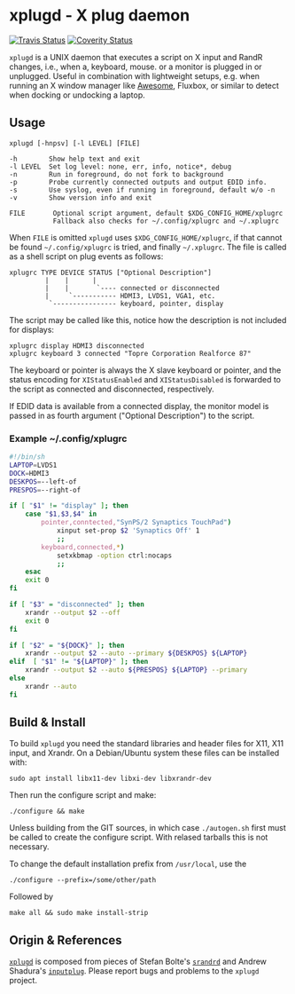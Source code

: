 xplugd - X plug daemon
======================
[![Travis Status][]][Travis] [![Coverity Status]][Coverity Scan]

`xplugd` is a UNIX daemon that executes a script on X input and RandR
changes, i.e., when a, keyboard, mouse. or a monitor is plugged in or
unplugged.  Useful in combination with lightweight setups, e.g. when
running an X window manager like [Awesome][1], Fluxbox, or similar to
detect when docking or undocking a laptop.


Usage
-----

    xplugd [-hnpsv] [-l LEVEL] [FILE]
    
    -h        Show help text and exit
    -l LEVEL  Set log level: none, err, info, notice*, debug
    -n        Run in foreground, do not fork to background
    -p        Probe currently connected outputs and output EDID info.
    -s        Use syslog, even if running in foreground, default w/o -n
    -v        Show version info and exit
    
    FILE       Optional script argument, default $XDG_CONFIG_HOME/xplugrc
               Fallback also checks for ~/.config/xplugrc and ~/.xplugrc

When `FILE` is omitted `xplugd` uses `$XDG_CONFIG_HOME/xplugrc`, if that
cannot be found `~/.config/xplugrc` is tried, and finally `~/.xplugrc`.
The file is called as a shell script on plug events as follows:

    xplugrc TYPE DEVICE STATUS ["Optional Description"]
             |    |      |
             |    |       `---- connected or disconnected
             |     `----------- HDMI3, LVDS1, VGA1, etc.
              `---------------- keyboard, pointer, display

The script may be called like this, notice how the description is not
included for displays:

    xplugrc display HDMI3 disconnected
    xplugrc keyboard 3 connected "Topre Corporation Realforce 87"

The keyboard or pointer is always the X slave keyboard or pointer, and
the status encoding for `XIStatusEnabled` and `XIStatusDisabled` is
forwarded to the script as connected and disconnected, respectively.

If EDID data is available from a connected display, the monitor model is
passed in as fourth argument ("Optional Description") to the script.


### Example ~/.config/xplugrc

```sh
#!/bin/sh
LAPTOP=LVDS1
DOCK=HDMI3
DESKPOS=--left-of
PRESPOS=--right-of

if [ "$1" != "display" ]; then
    case "$1,$3,$4" in
        pointer,conntected,"SynPS/2 Synaptics TouchPad")
            xinput set-prop $2 'Synaptics Off' 1
            ;;
        keyboard,connected,*)
            setxkbmap -option ctrl:nocaps
            ;;
    esac
    exit 0
fi

if [ "$3" = "disconnected" ]; then
    xrandr --output $2 --off
    exit 0
fi

if [ "$2" = "${DOCK}" ]; then
    xrandr --output $2 --auto --primary ${DESKPOS} ${LAPTOP}
elif  [ "$1" != "${LAPTOP}" ]; then
    xrandr --output $2 --auto ${PRESPOS} ${LAPTOP} --primary
else
    xrandr --auto
fi
```


Build & Install
---------------

To build `xplugd` you need the standard libraries and header files for
X11, X11 input, and Xrandr.  On a Debian/Ubuntu system these files can
be installed with:

    sudo apt install libx11-dev libxi-dev libxrandr-dev

Then run the configure script and make:

    ./configure && make

Unless building from the GIT sources, in which case `./autogen.sh` first
must be called to create the configure script.  With relased tarballs this
is not necessary.

To change the default installation prefix from `/usr/local`, use the

    ./configure --prefix=/some/other/path

Followed by

    make all && sudo make install-strip


Origin & References
-------------------

[`xplugd`][2] is composed from pieces of Stefan Bolte's [`srandrd`][3]
and Andrew Shadura's [`inputplug`][4].  Please report bugs and problems
to the `xplugd` project.

[1]: https://awesome.naquadah.org
[2]: https://github.com/troglobit/xplugd
[3]: https://bitbucket.org/portix/srandrd
[4]: https://bitbucket.org/andrew_shadura/inputplug
[Travis]:        https://travis-ci.org/troglobit/xplugd
[Travis Status]: https://travis-ci.org/troglobit/xplugd.png?branch=master
[Coverity Scan]:   https://scan.coverity.com/projects/10739
[Coverity Status]: https://scan.coverity.com/projects/10739/badge.svg

<!--
  -- Local Variables:
  -- mode: markdown
  -- End:
  -->
